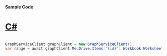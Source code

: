 #### Sample Code
# [C#](#tab/Csharp)

```C#

GraphServiceClient graphClient = new GraphServiceClient();
var range = await graphClient.Me.Drive.Items["{id}"].Workbook.Worksheets["{id|name}"].Range.Request().GetAsync();

```